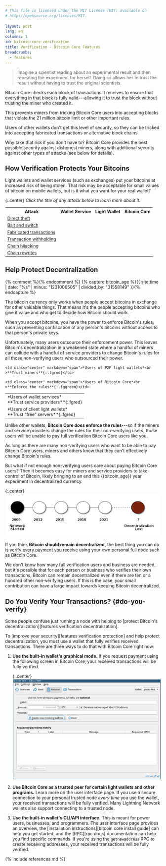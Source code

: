 ```yaml
---
# This file is licensed under the MIT License (MIT) available on
# http://opensource.org/licenses/MIT.

layout: post
lang: en
columns: 1
id: bitcoin-core-verification
title: Verification - Bitcoin Core Features
breadcrumbs:
  - features
---
```

> Imagine a scientist reading about an experimental result and then
> repeating the experiment for herself. Doing so allows her to trust
> the result without having to trust the original scientists.

Bitcoin Core checks each block of transactions it receives to ensure
that everything in that block is fully valid---allowing it to trust the
block without trusting the miner who created it.

This prevents miners from tricking Bitcoin Core users into accepting
blocks that violate the 21 million bitcoin limit or other
important rules.

Users of other wallets don't get this level of security, so they can be
tricked into accepting fabricated transactions or alternative block chains.

Why take that risk if you don't have to? Bitcoin Core provides the best
possible security against dishonest miners, along with additional
security against other types of attacks (see below for details).

## How Verification Protects Your Bitcoins

Light wallets and wallet services (such as exchanges) put your bitcoins
at increased risk of being stolen. That risk may be acceptable for small
values of bitcoin on mobile wallets, but is it what you want for your
real wallet?

{:.center}
*Click the title of any attack below to learn more about it.*

<table>
<tr>
  <th>Attack</th>
  <th markdown="span">Wallet Service</th>
  <th markdown="span">Light Wallet</th>
  <th>Bitcoin Core</th>
</tr>

<tr>
  <td><a href="/{{page.lang}}/features/details/direct-theft/">Direct theft</a></td>
  <td class="bgred"></td>
  <td class="bggreen"></td>
  <td class="bggreen"></td>
</tr>

<tr>
  <td><a href="/{{page.lang}}/features/details/bait-and-switch/">Bait and switch</a></td>
  <td class="bgred"></td>
  <td class="bgyellow"></td>
  <td class="bggreen"></td>
</tr>

<tr>
<td><a href="/{{page.lang}}/features/details/fabricated-transactions/">Fabricated transactions</a></td>
  <td class="bgred"></td>
  <td class="bgred"></td>
  <td class="bggreen"></td>
</tr>

<tr>
<td><a href="/{{page.lang}}/features/details/transaction-withholding/">Transaction withholding</a></td>
  <td class="bgred"></td>
  <td class="bgred"></td>
  <td class="bggreen"></td>
</tr>

<tr>
<td><a href="/{{page.lang}}/features/details/chain-hijacking/">Chain hijacking</a></td>
  <td class="bgred"></td>
  <td class="bgred"></td>
  <td class="bggreen"></td>
</tr>

<tr>
<td><a href="/{{page.lang}}/features/details/chain-rewrites/">Chain rewrites</a></td>
  <td class="bgred"></td>
  <td class="bgred"></td>
  <td class="bgred"></td>
</tr>

</table>

## Help Protect Decentralization

{% comment %}<!-- 1231006505 is the time in block 0; 31558149 is the average number of seconds in a year -->{% endcomment %}
{% capture bitcoin_age %}{{ site.time | date: "%s" | minus: "1231006505" | divided_by: "31558149" }}{% endcapture %}

The bitcoin currency only works when people accept bitcoins in exchange
for other valuable things. That means it's the people accepting
bitcoins who give it value and who get to decide how Bitcoin should work.

When you accept bitcoins, you have the power to enforce Bitcoin's rules,
such as preventing confiscation of any person's bitcoins without access
to that person's private keys.

Unfortunately, many users outsource their enforcement power. This
leaves Bitcoin's decentralization in a weakened state where a handful of
miners can collude with a handful of service providers to change
Bitcoin's rules for all those non-verifying users who outsourced their power.

<table class="received_transactions center">
  <tr>
    <td class="center" markdown="span">*Users of wallet services*<br
      >**Trust service providers**{:.fgred}</td>

    <td class="center" markdown="span">*Users of P2P light wallets*<br
    >**Trust miners**{:.fgred}</td>
  </tr>

  <tr>
    <td class="center" markdown="span">*Users of client light wallets*<br
    > **Trust "free" servers**{:.fgred}</td>

    <td class="center" markdown="span">*Users of Bitcoin Core*<br
    >**Enforce the rules**{:.fggreen}</td>
  </tr>
</table>

Unlike other wallets, **Bitcoin Core *does* enforce the rules**---so
if the miners and service providers change the rules for their non-verifying
users, those users will be unable to pay full verification Bitcoin Core
users like you.

As long as there are many non-verifying users who want to be able to
pay Bitcoin Core users, miners and others know that they can't effectively
change Bitcoin's rules.

But what if not enough non-verifying users care about paying Bitcoin
Core users? Then it becomes easy for miners and service providers to
take control of Bitcoin, likely bringing to an end this {{bitcoin_age}}
year experiment in decentralized currency.

{:.center}
![History of Bitcoin](/assets/images/losing-decentralization.png)

If you think **Bitcoin should remain decentralized,** the best thing you
can do is [verify every payment you receive](#do-you-verify) using your own personal
full node such as Bitcoin Core.

We don't know how many full verification users and business are needed,
but it's possible that for each person or business who verifies their
own transactions, Bitcoin can remain decentralized even if there are ten
or a hundred other non-verifying users. If this is the case, your
small contribution can have a large impact towards keeping Bitcoin
decentralized.

## Do You Verify Your Transactions? {#do-you-verify}

Some people confuse just running a node with helping to [protect
Bitcoin's decentralization][features verification decentralization].

To [improve your security][features verification protection] and help
protect decentralization, you must use a wallet that fully verifies
received transactions. There are three ways to do that with Bitcoin
Core right now:

1. **Use the built-in wallet's graphical mode.** If you request payment
   using the following screen in Bitcoin Core, your received
   transactions will be fully verified.

    {:.center}
    ![Bitcoin Core request payment](/assets/images/2021-request-payment.png)

2. **Use Bitcoin Core as a trusted peer for certain light
   wallets and other programs.** Learn more on the user interface page.<!-- FIXME: add link when page available -->
   If you use a secure connection to your personal trusted node *every
   time* you use the wallet, your received transactions will be fully
   verified.  Many Lightning Network wallets also support connecting to
   a trusted node.

3. **Use the built-in wallet's CLI/API interface.** This is meant for
   power users, businesses, and programmers. The user interface page <!-- FIXME: add link --> 
   provides an overview, the [installation instructions][bitcoin core
   install guide] can help you get started, and the [RPC][rpc docs]
   documentation can help you find specific commands. If you're using
   the `getnewaddress` RPC to create receiving addresses, your received
   transactions will be fully verified.

{% include references.md %}
